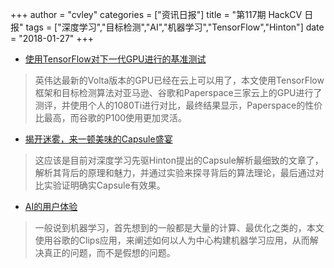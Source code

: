 +++
author = "cvley"
categories = ["资讯日报"]
title = "第117期 HackCV 日报"
tags = ["深度学习","目标检测","AI","机器学习","TensorFlow","Hinton"]
date = "2018-01-27"
+++

- [使用TensorFlow对下一代GPU进行的基准测试](https://medium.com/initialized-capital/benchmarking-tensorflow-performance-on-next-generation-gpus-e68c8dd3d0d4?from=hackcv&hmsr=hackcv.com&utm_medium=hackcv.com&utm_source=hackcv.com)

> 英伟达最新的Volta版本的GPU已经在云上可以用了，本文使用TensorFlow框架和目标检测算法对亚马逊、谷歌和Paperspace三家云上的GPU进行了测评，并使用个人的1080Ti进行对比，最终结果显示，Paperspace的性价比最高，而谷歌的P100使用更加灵活。

- [揭开迷雾，来一顿美味的Capsule盛宴](http://kexue.fm/archives/4819/?from=hackcv&hmsr=hackcv.com&utm_medium=hackcv.com&utm_source=hackcv.com)

> 这应该是目前对深度学习先驱Hinton提出的Capsule解析最细致的文章了，解析其背后的原理和魅力，并通过实验来探寻背后的算法理论，最后通过对比实验证明确实Capsule有效果。

- [AI的用户体验](https://design.google/library/ux-ai/?from=hackcv&hmsr=hackcv.com&utm_medium=hackcv.com&utm_source=hackcv.com)

> 一般说到机器学习，首先想到的一般都是大量的计算、最优化之类的，本文使用谷歌的Clips应用，来阐述如何以人为中心构建机器学习应用，从而解决真正的问题，而不是假想的问题。

